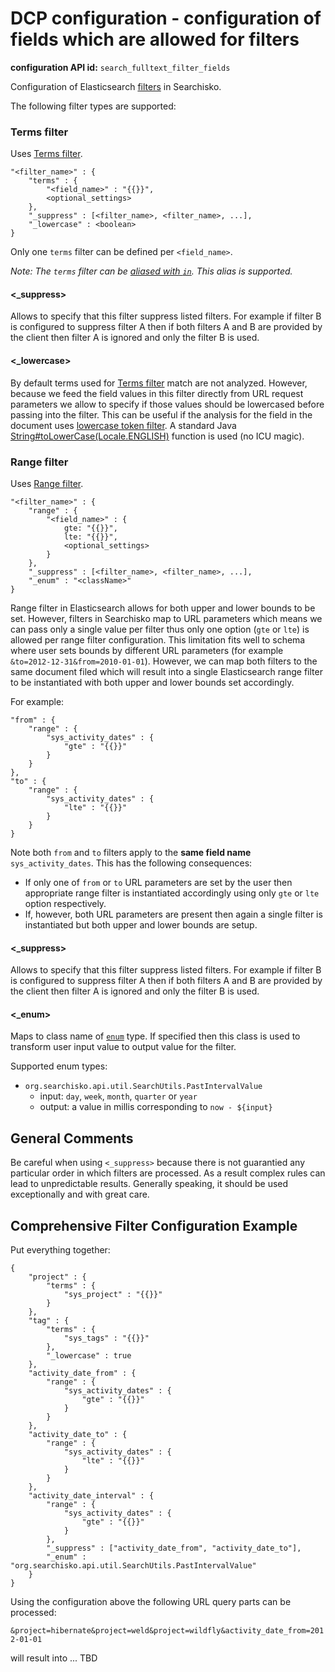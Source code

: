 DCP configuration - configuration of fields which are allowed for filters
==============================================================================

**configuration API id:** `search_fulltext_filter_fields`

Configuration of Elasticsearch [filters](http://www.elasticsearch.org/guide/en/elasticsearch/reference/0.90/query-dsl-filters.html) in Searchisko.

The following filter types are supported:

### Terms filter

Uses [Terms filter].

	"<filter_name>" : {
		"terms" : {
			"<field_name>" : "{{}}",
			<optional_settings>
		},
		"_suppress" : [<filter_name>, <filter_name>, ...],
		"_lowercase" : <boolean>
	}

Only one `terms` filter can be defined per `<field_name>`.

_Note: The `terms` filter can be [aliased with `in`](http://www.elasticsearch.org/guide/en/elasticsearch/reference/0.90/query-dsl-terms-filter.html#query-dsl-terms-filter).
This alias is supported._

#### \<_suppress\>

Allows to specify that this filter suppress listed filters. For example if filter B is configured to suppress filter A
then if both filters A and B are provided by the client then filter A is ignored and only the filter B is used.

#### \<_lowercase\>

By default terms used for [Terms filter] match are not analyzed. However, because we feed the field values in this
filter directly from URL request parameters we allow to specify if those values should be lowercased before passing
into the filter. This can be useful if the analysis for the field in the document uses
[lowercase token filter](http://www.elasticsearch.org/guide/en/elasticsearch/reference/0.90/analysis-lowercase-tokenfilter.html).
A standard Java [String#toLowerCase(Locale.ENGLISH)](http://docs.oracle.com/javase/7/docs/api/java/lang/String.html)
function is used (no ICU magic).

 [Terms filter]: http://www.elasticsearch.org/guide/en/elasticsearch/reference/0.90/query-dsl-terms-filter.html

### Range filter

Uses [Range filter](http://www.elasticsearch.org/guide/en/elasticsearch/reference/0.90/query-dsl-range-filter.html).

	"<filter_name>" : {
		"range" : {
			"<field_name>" : {
				gte: "{{}}",
				lte: "{{}}",
				<optional_settings>
			}
		},
		"_suppress" : [<filter_name>, <filter_name>, ...],
		"_enum" : "<className>"
	}

Range filter in Elasticsearch allows for both upper and lower bounds to be set. However, filters in Searchisko map
to URL parameters which means we can pass only a single value per filter thus only one option (`gte` or `lte`) is
allowed per range filter configuration. This limitation fits well to schema where user sets bounds by different URL
parameters (for example `&to=2012-12-31&from=2010-01-01`). However, we can map both filters to the same document filed
which will result into a single Elasticsearch range filter to be instantiated with both upper and lower bounds set
accordingly.

For example:

	"from" : {
		"range" : {
			"sys_activity_dates" : {
				"gte" : "{{}}"
			}
		}
	},
	"to" : {
		"range" : {
			"sys_activity_dates" : {
				"lte" : "{{}}"
			}
		}
	}

Note both `from` and `to` filters apply to the **same field name** `sys_activity_dates`. This has the following consequences:

- If only one of `from` or `to` URL parameters are set by the user then appropriate range filter is instantiated accordingly using only `gte` or `lte` option respectively.
- If, however, both URL parameters are present then again a single filter is instantiated but both upper and lower bounds are setup.

#### \<_suppress\>

Allows to specify that this filter suppress listed filters. For example if filter B is configured to suppress filter A
then if both filters A and B are provided by the client then filter A is ignored and only the filter B is used.

#### \<_enum\>

Maps to class name of [`enum`](http://docs.oracle.com/javase/7/docs/api/java/lang/Enum.html) type.
If specified then this class is used to transform user input value to output value for the filter.

Supported enum types:

- `org.searchisko.api.util.SearchUtils.PastIntervalValue`
  - input: `day`, `week`, `month`, `quarter` or `year`
  - output: a value in millis corresponding to `now - ${input}`

## General Comments

Be careful when using `<_suppress>` because there is not guarantied any particular order in which filters are processed.
As a result complex rules can lead to unpredictable results. Generally speaking, it should be used exceptionally and
with great care.

## Comprehensive Filter Configuration Example

Put everything together:

	{
		"project" : {
			"terms" : {
				"sys_project" : "{{}}"
			}
		},
		"tag" : {
			"terms" : {
				"sys_tags" : "{{}}"
			},
			"_lowercase" : true
		},
		"activity_date_from" : {
			"range" : {
				"sys_activity_dates" : {
					"gte" : "{{}}"
				}
			}
		},
		"activity_date_to" : {
			"range" : {
				"sys_activity_dates" : {
					"lte" : "{{}}"
				}
			}
		},
		"activity_date_interval" : {
			"range" : {
				"sys_activity_dates" : {
					"gte" : "{{}}"
				}
			},
			"_suppress" : ["activity_date_from", "activity_date_to"],
			"_enum" : "org.searchisko.api.util.SearchUtils.PastIntervalValue"
		}
	}

Using the configuration above the following URL query parts can be processed:

`&project=hibernate&project=weld&project=wildfly&activity_date_from=2012-01-01`

will result into ... TBD
